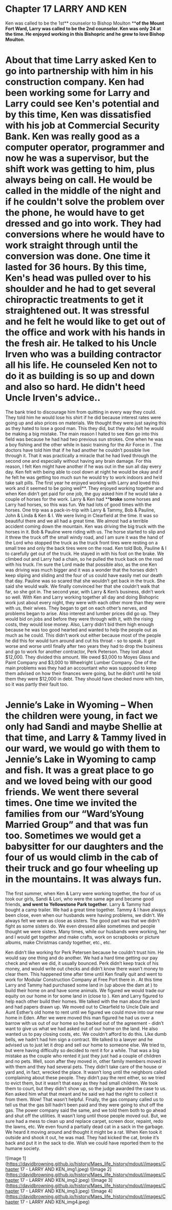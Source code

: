 # Chapter 17  LARRY AND KEN

Ken was called to be the 1st** counselor to Bishop Moulton ****of the **Mount Fort Ward, **Larry was** called to be the 2nd counselor**.  Ken was only 24 at the time.  He enjoyed working in this Bishopric and he grew to love Bishop Moulton**.
# About that time Larry asked Ken to go into partnership with him in his construction company.  Ken had been working some for Larry and Larry could see Ken's potential and by this time, Ken was dissatisfied with his job at Commercial Security Bank.  Ken was really good as a computer operator, programmer and now he was a supervisor, but the shift work was getting to him, plus always being on call.  He would be called in the middle of the night and if he couldn't solve the problem over the phone, he would have to get dressed and go into work.  They had conversions where he would have to work straight through until the conversion was done.  One time it lasted for 36 hours.  By this time, Ken's head was pulled over to his shoulder and he had to get several chiropractic treatments to get it straightened out.  It was stressful and he felt he would like to get out of the office and work with his hands in the fresh air.  He talked to his Uncle Irven who was a building contractor all his life.  He counseled Ken not to do it as building is so up and down and also so hard.  He didn't heed Uncle Irven's advice..
The bank tried to discourage him from quitting in every way they could.  They told him he would lose his shirt if he did because interest rates were going up and also prices on materials.  We thought they were just saying this as they hated to lose a good man.  This they did, but they also felt he would be making a big mistake.  The main reason I hated to see Ken go into this field was because he had had two previous sun strokes.  One when he was a boy fishing and the other while in basic training for the Air Force in .  The doctors have told him that if he had another  he couldn’t possible live through it.  That it was practically a miracle that he had lived through the second one and especially without having any brain damage.  For this reason, I felt Ken might have another if he was out in the sun all day every day.  Ken felt with being able to cool down at night he would be okay and if he felt he was getting too much sun he would try to work indoors and he’d take salt pills.  The first year he enjoyed working with Larry and loved this work and it seemed to be going well**.  They enjoyed working together and when Ken didn’t get paid for one job, the guy asked him if he would take a couple of horses for the work.  Larry & Ken had ****broke** some horses and Larry had horses, so this was fun. We had lots of good times with the horses.  One trip was a pack-in-trip with Larry & Tammy, Bob & Pauline, John & Linda & Ken & I.  We were living in Clearfield at the time.  It was so beautiful there and we all had a great time.  We almost had a terrible accident coming down the mountain.  Ken was driving the big truck with the horses in it.  Bob & Pauline were riding with us.  The horse started to slip and it threw the truck off the small windy road, and I am sure it was the hand of the Lord who stopped the truck as the truck front tires were resting on a small tree and only the back tires were on the road.  Ken told Bob, Pauline & I to carefully get out of the truck.  He stayed in with his foot on the brake.  We climbed out and Larry had a chain, so he pulled the truck back on the road with his truck.  I’m sure the Lord made that possible also, as the one Ken was driving was much bigger and it was a wonder that the horses didn’t keep sliping and sliding and the four of us could have easily met our death that day.  Pauline was so scared that she wouldn’t get back in the truck.  She said she would walk.  We finally convinced her that she couldn’t walk that far, so she got in.
The second year, with Larry & Ken’s business, didn’t work so well.  With Ken and Larry working together all day and doing Bishopric work just about every night, they were with each other more than they were with us, their wives.  They began to get on each other’s nerves, and problems began to arise.  Also interest and lumber prices did go up.  They would bid on jobs and before they were through with it, with the rising costs, they would lose money.  Also, Larry didn’t bid them high enough because he was too good hearted and wanted to help the people out as much as he could.  This didn’t work out either because most of the people he did this for would turn around and cut his throat - so to speak.  It got worse and worse until finally after two years they had to drop the business and go to work for another contractor, Perk Peterson.  They lost about $12,000.  They divided this amount.  We owed $3,000 to Moyes Glass and Paint Company and $3,000 to Wheelright Lumber Company. One of the main problems was they had an accountant who was supposed to keep them advised on how their finances were going, but he didn’t until he told them they were $12,000 in debt.  They should have checked more with him, so it was partly their fault too.

# Jennie’s Lake in Wyoming – When the children were young, in fact we only had Sandi and maybe Shellie at that time, and Larry & Tammy lived in our ward, we would go with them to Jennie’s Lake in Wyoming to camp and fish.  It was a great place to go and we loved being with our good friends. We went there several times.  One time we invited the families from our “Ward’sYoung Married Group” and that was fun too.  Sometimes we would get a babysitter for our daughters and the four of us would climb in the cab of their truck and go four wheeling up in the mountains.  It was always fun.

The first summer, when Ken & Larry were working together, the four of us took our girls, Sandi & Lori, who were the same age and became good friends, **and went to Yellowstone Park together**.  Larry & Tammy had bought a camp trailer.  We had a great time together.  Tammy & I have always been close, even when our husbands were having problems, we didn't.  We always felt we were as close as sisters.  The good part was that we didn't fight as some sisters do.  We even dressed alike sometimes and people thought we were sisters.  Many times, while our husbands were working, her and I would get together and make crafts, work on scrapbooks or picture albums, make Christmas candy together, etc., etc.

Ken didn’t like working for Perk Petersen because he couldn’t trust him.  He would say one thing and do another.  We had a hard time getting our pay check and when we did, it usually bounced.  Perk didn’t keep track of his money, and would write out checks and didn’t know there wasn’t money to clear them.  This happened time after time until Ken finally quit and went to work for Modular Construction Company at Free Port there in .
At this time Larry and Tammy had purchased some land in  (up above the dam at ) to build their home on and have some animals.  We figured we would trade our equity on our home in  for some land in  (close to ).  Ken and Larry figured to help each other build their homes.  We talked with the man about the land and had papers drawn up. We moved out to Clearfield to Uncle Dale and Aunt Esther’s old home to rent until we figured we could move into our new home in Eden.  After we were moved this man figured he had us over a barrow with us out of our home so he backed out of the agreement - didn’t want to give us what we had asked out of our home on the land.  He also wanted us to pay closing costs, etc.  We couldn’t afford to do this.  Like dumb bells, we hadn’t had him sign a contract.  We talked to a lawyer and he advised us to just let it drop and sell our home to someone else.  We tried to, but were having difficulty so decided to rent it for a while.  That was a big mistake as the couple who rented it just they just had a couple of children and no pets.  Well, soon after they moved in, other family members moved in with them and they had several pets.  They didn’t take care of the house or yard and, in fact, wrecked the place.  It wasn’t long until the neighbors called complaining about these people.  They didn’t pay the rent either, so we tried to evict them, but it wasn’t that easy as they had small children.  We took them to court, but they didn’t show up, so the judge awarded the case to us.  Ken asked him what that meant and he said we had the right to collect it from them.  Wow! That wasn’t helpful.  Finally, the gas company called us to tell us that the gas bill hadn’t been paid and they were going to shut off the gas.  The power company said the same, and we told them both to go ahead and shut off the utilities.  It wasn’t long until those people moved out.  But, we sure had a mess to clean up and replace carpet, screen door, repaint, redo the lawns, etc.  We even found a partially dead cat in a sack in the garbage. We heard it moving around and thought it might be a rat.  When Ken took it outside and shook it out, he was mad.  They had kicked the cat, broke it’s back and put it in the sack to die.  Wish we could have reported them to the humane society.

![Image 1](https://davidbrowning.github.io/history/Maes_life_history/mdout//images/Chapter 17 -  LARRY AND KEN_img1.jpeg)
![Image 2](https://davidbrowning.github.io/history/Maes_life_history/mdout//images/Chapter 17 -  LARRY AND KEN_img2.jpeg)
![Image 3](https://davidbrowning.github.io/history/Maes_life_history/mdout//images/Chapter 17 -  LARRY AND KEN_img3.jpeg)
![Image 4](https://davidbrowning.github.io/history/Maes_life_history/mdout//images/Chapter 17 -  LARRY AND KEN_img4.jpeg)